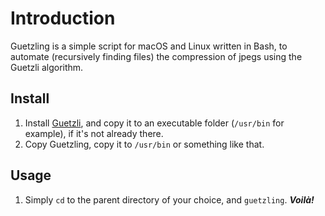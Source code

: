 # Introduction

Guetzling is a simple script for macOS and Linux written in Bash, to automate (recursively finding files) the compression of jpegs using the Guetzli algorithm.

## Install
1. Install [Guetzli](https://github.com/google/guetzli), and copy it to an executable folder (`/usr/bin` for example), if it's not already there.
2. Copy Guetzling, copy it to `/usr/bin` or something like that.

## Usage
1. Simply `cd` to the parent directory of your choice, and `guetzling`. ***Voilà!***